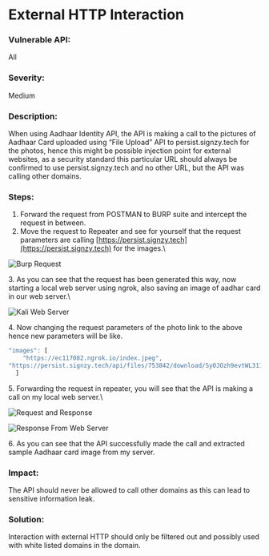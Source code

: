 # External HTTP Interaction

### Vulnerable API:

All

### Severity:

Medium&#x20;

### Description:

When using Aadhaar Identity API, the API is making a call to the pictures of Aadhaar Card uploaded using “File Upload” API to persist.signzy.tech for the photos, hence this might be possible injection point for external websites, as a security standard this particular URL should always be confirmed to use persist.signzy.tech and no other URL, but the API was calling other domains.

### Steps: 

1. Forward the request from POSTMAN to BURP suite and intercept the request in between.
2. Move the request to Repeater and see for yourself that the request parameters are calling [https://persist.signzy.tech](https://persist.signzy.tech) for the images.\


![Burp Request ](https://lh6.googleusercontent.com/y4piNZ94Kdi-uGwTE9zyLR4TLcOYX18b47y4IZ6jP\_jJYTWxydh\_ywUq6wiHiFzWgEengNJLyLzAhpEyH44RewvWaOyTK1YWaKTm\_DopGEvxFQ9\_OOaKwgj4jRaJWq0-Ia31Xd8I)

3\. As you can see that the request has been generated this way, now starting a local web server using ngrok, also saving an image of aadhar card in our web server.\


![Kali Web Server ](https://lh5.googleusercontent.com/N3k0IFt2T8ZpTCLtv\_4svsVAU-KmyOD4zMyxHR26wpoT0f0by3CVJCsH3lXkG20f6pBShkAQJgXdbrhTlt0Ce3JhwzKxL55S9OtQYJoQYXx86IjwYsRcmBVTq4PO2AhR-pX6dOsb)

4\. Now changing the request parameters of the photo link to the above hence new parameters will be like.

```javascript
"images": [
    "https://ec117082.ngrok.io/index.jpeg",
"https://persist.signzy.tech/api/files/753842/download/Sy0JOzh9evtWL311cVirCuMmZU6oqwW1ZVruybHWP5aiksy5vw.png"
  ]
```



5\. Forwarding the request in repeater, you will see that the API is making a call on my local web server.\


![Request and Response ](https://lh3.googleusercontent.com/4FgotftVVq5xo\_glM7YbqSS38rCgZyrnkiCwSuVYpOl-9yvjF3lUM5U3g\_ep\_3l5Sd9G-RHHdYUXt4ZHdIUa-K9hienXfPn8jxPJCs-9jidJuDGOWkRpE58672qKMNzGlgWg3DkF)

![Response From Web Server](https://lh3.googleusercontent.com/Loe2skVwisS0UpcBUEGHDhqytq-UnzqhqEJHROPoVa-tlSBE\_XU27CC5MztfuExNe3hQmEeGq4oIyQDmEFOSJFBk22VAZLhV41hnF2HKbqlujfer5hdpnTnxa7mBPoodtBh93H7w)

6\. As you can see that the API successfully made the call and extracted sample Aadhaar card image from my server.

### Impact:

The API should never be allowed to call other domains as this can lead to sensitive information leak.

### Solution:

Interaction with external HTTP should only be filtered out and possibly used with white listed domains in the domain.
